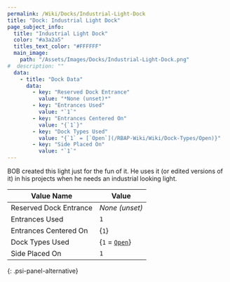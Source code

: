 ```yaml
---
permalink: /Wiki/Docks/Industrial-Light-Dock
title: "Dock: Industrial Light Dock"
page_subject_info:
  title: "Industrial Light Dock"
  color: "#a3a2a5"
  titles_text_color: "#FFFFFF"
  main_image:
    path: "/Assets/Images/Docks/Industrial-Light-Dock.png"
#  description: ""
  data:
    - title: "Dock Data"
      data:
        - key: "Reserved Dock Entrance"
          value: "*None (unset)*"
        - key: "Entrances Used"
          value: "`1`"
        - key: "Entrances Centered On"
          value: "{`1`}"
        - key: "Dock Types Used"
          value: "{`1` = [`Open`](/RBAP-Wiki/Wiki/Dock-Types/Open)}"
        - key: "Side Placed On"
          value: "`1`"
---
```


BOB created this light just for the fun of it. He uses it (or edited versions of it) in his projects when he needs an industrial looking light.

| Value Name             | Value |
|-|-|
| Reserved Dock Entrance | *None (unset)* |
| Entrances Used         | `1` |
| Entrances Centered On  | {`1`} |
| Dock Types Used        | {`1` = [`Open`](/RBAP-Wiki/Wiki/Dock-Types/Open)} |
| Side Placed On         | `1` |
{: .psi-panel-alternative}

<img class="dock-image" src="/RBAP-Wiki/Assets/Images/Docks/Industrial-Light-Dock.png" alt="">